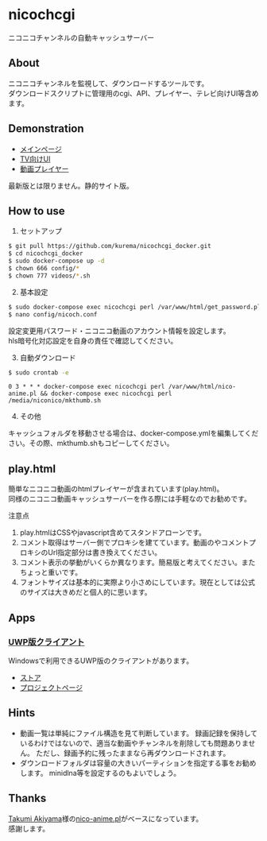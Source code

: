 # nicochcgi
ニコニコチャンネルの自動キャッシュサーバー

## About
ニコニコチャンネルを監視して、ダウンロードするツールです。  
ダウンロードスクリプトに管理用のcgi、API、プレイヤー、テレビ向けUI等含めます。

## Demonstration
* [メインページ](https://nicocache.github.io/nicoch/)
* [TV向けUI](https://nicocache.github.io/nicoch/tv.html)
* [動画プレイヤー](https://nicocache.github.io/play.html#0)  

最新版とは限りません。静的サイト版。

## How to use
1. セットアップ
``` bash
$ git pull https://github.com/kurema/nicochcgi_docker.git
$ cd nicochcgi_docker
$ sudo docker-compose up -d
$ chown 666 config/*
$ chown 777 videos/*.sh
```

2. 基本設定
``` bash
$ sudo docker-compose exec nicochcgi perl /var/www/html/get_password.pl
$ nano config/nicoch.conf
```

設定変更用パスワード・ニコニコ動画のアカウント情報を設定します。  
hls暗号化対応設定を自身の責任で確認してください。

3. 自動ダウンロード
``` bash
$ sudo crontab -e
```

``` ctontab
0 3 * * * docker-compose exec nicochcgi perl /var/www/html/nico-anime.pl && docker-compose exec nicochcgi perl /media/niconico/mkthumb.sh
```

4. その他

キャッシュフォルダを移動させる場合は、docker-compose.ymlを編集してください。その際、mkthumb.shもコピーしてください。

## play.html
簡単なニコニコ動画のhtmlプレイヤーが含まれています(play.html)。  
同様のニコニコ動画キャッシュサーバーを作る際には手軽なのでお勧めです。

注意点
1. play.htmlはCSSやjavascript含めてスタンドアローンです。
2. コメント取得はサーバー側でプロキシを建てています。動画のやコメントプロキシのUrl指定部分は書き換えてください。
3. コメント表示の挙動がいくらか異なります。簡易版と考えてください。またちょっと重いです。
4. フォントサイズは基本的に実際より小さめにしています。現在としては公式のサイズは大きめだと個人的に思います。

## Apps
### [UWP版クライアント](https://www.microsoft.com/store/productId/9PFMPFTFX4W6)
Windowsで利用できるUWP版のクライアントがあります。

* [ストア](https://www.microsoft.com/store/productId/9PFMPFTFX4W6)
* [プロジェクトページ](https://github.com/kurema/NicochViewerUWP)

## Hints
* 動画一覧は単純にファイル構造を見て判断しています。
録画記録を保持しているわけではないので、適当な動画やチャンネルを削除しても問題ありません。
ただし、録画予約に残ったままなら再ダウンロードされます。
* ダウンロードフォルダは容量の大きいパーティションを指定する事をお勧めします。
minidlna等を設定するのもよいでしょう。

## Thanks
[Takumi Akiyama](https://github.com/akiym)様の[nico-anime.pl](https://gist.github.com/akiym/928802)がベースになっています。  
感謝します。  
